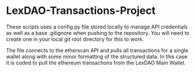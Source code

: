 # LexDAO-Transactions-Project

These scripts uses a config.py file stored locally to manage API credentials as well as a base .gitignore when pushing to the repository. You will need to create one in your local git root directory for this to work.

The file connects to the etherscan API and pulls all transactions for a single wallet along with some minor formatting of the structured data.  In this case it is coded to pull the ethereum transactions from the LexDAO Main Wallet.
